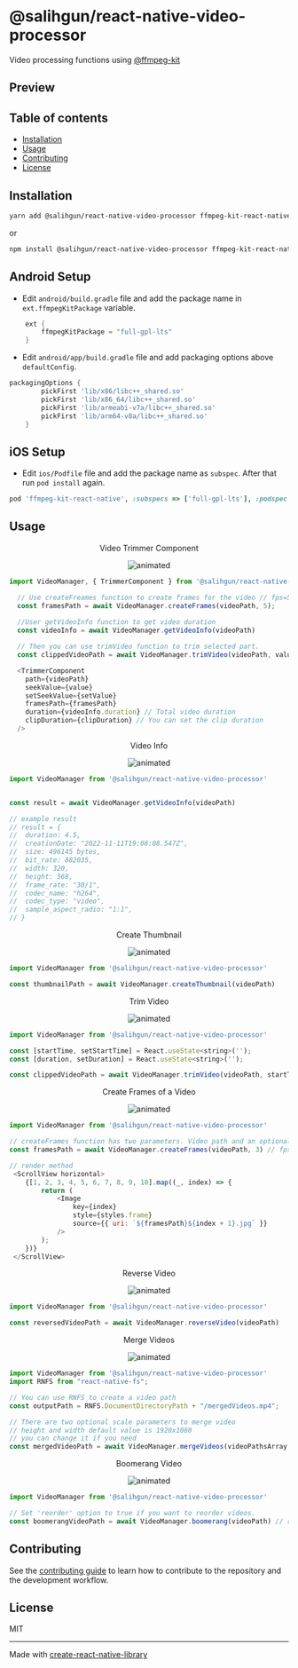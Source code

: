 # @salihgun/react-native-video-processor

Video processing functions using [@ffmpeg-kit](https://github.com/arthenica/ffmpeg-kit)

## Preview

## Table of contents

- [Installation](#installation)
- [Usage](#usage)
- [Contributing](#contributing)
- [License](#license)

## Installation

```sh
yarn add @salihgun/react-native-video-processor ffmpeg-kit-react-native
```

or

```sh
npm install @salihgun/react-native-video-processor ffmpeg-kit-react-native
```

## Android Setup

- Edit `android/build.gradle` file and add the package name in `ext.ffmpegKitPackage` variable.

```gradle
    ext {
        ffmpegKitPackage = "full-gpl-lts"
    }
```

- Edit `android/app/build.gradle` file and add packaging options above `defaultConfig`.

```gradle
packagingOptions {
        pickFirst 'lib/x86/libc++_shared.so'
        pickFirst 'lib/x86_64/libc++_shared.so'
        pickFirst 'lib/armeabi-v7a/libc++_shared.so'
        pickFirst 'lib/arm64-v8a/libc++_shared.so'
    }
```

## iOS Setup

- Edit `ios/Podfile` file and add the package name as `subspec`. After that run `pod install` again.

```ruby
pod 'ffmpeg-kit-react-native', :subspecs => ['full-gpl-lts'], :podspec => '../node_modules/ffmpeg-kit-react-native/ffmpeg-kit-react-native.podspec'
```

## Usage

<p align="center">Video Trimmer Component</p>

<p align="center">
  <img src="https://user-images.githubusercontent.com/47421572/216847946-2c3eb232-f5a4-4aab-b315-045423b09a25.gif" alt="animated" />
</p>

```js
import VideoManager, { TrimmerComponent } from '@salihgun/react-native-video-processor'

  // Use createFreames function to create frames for the video // fps=5 for the example
  const framesPath = await VideoManager.createFrames(videoPath, 5);
  
  //User getVideoInfo function to get video duration
  const videoInfo = await VideoManager.getVideoInfo(videoPath)

  // Then you can use trimVideo function to trim selected part.
  const clippedVideoPath = await VideoManager.trimVideo(videoPath, value, clipDuration)

  <TrimmerComponent
    path={videoPath}
    seekValue={value}
    setSeekValue={setValue}
    framesPath={framesPath}
    duration={videoInfo.duration} // Total video duration
    clipDuration={clipDuration} // You can set the clip duration
  />
```


<p align="center">Video Info</p>

<p align="center">
  <img src="https://user-images.githubusercontent.com/47421572/207990236-dc080b28-ef07-4b2b-8c4b-93e20e560ffb.gif" alt="animated" />
</p>

```js
import VideoManager from '@salihgun/react-native-video-processor'


const result = await VideoManager.getVideoInfo(videoPath)

// example result
// result = {
//  duration: 4.5,
//  creationDate: "2022-11-11T19:08:08.547Z",
//  size: 496145 bytes,
//  bit_rate: 882035,
//  width: 320,
//  height: 568,
//  frame_rate: "30/1",
//  codec_name: "h264",
//  codec_type: "video",
//  sample_aspect_radio: "1:1",
// }
```

<p align="center">Create Thumbnail</p>

<p align="center">
  <img src="https://user-images.githubusercontent.com/47421572/207992898-5ae3e11a-779d-46e4-9b0d-79269ada5724.gif" alt="animated" />
</p>

```js
import VideoManager from '@salihgun/react-native-video-processor'

const thumbnailPath = await VideoManager.createThumbnail(videoPath)
```


<p align="center">Trim Video</p>

<p align="center">
  <img src="https://user-images.githubusercontent.com/47421572/207992962-2a2ddd1f-14d5-43a5-8753-c19785791a6f.gif" alt="animated" />
</p>

```js
import VideoManager from '@salihgun/react-native-video-processor'

const [startTime, setStartTime] = React.useState<string>('');
const [duration, setDuration] = React.useState<string>('');

const clippedVideoPath = await VideoManager.trimVideo(videoPath, startTime, duration)
```

<p align="center">Create Frames of a Video</p>

<p align="center">
  <img src="https://user-images.githubusercontent.com/47421572/207993033-b5e1ac96-556a-46e6-969e-33b1c9e5c719.gif" alt="animated" />
</p>

```js
import VideoManager from '@salihgun/react-native-video-processor'

// createFrames function has two parameters. Video path and an optional fps value which is default 1
const framesPath = await VideoManager.createFrames(videoPath, 3) // fps = 3

// render method
 <ScrollView horizontal>
    {[1, 2, 3, 4, 5, 6, 7, 8, 9, 10].map((_, index) => {
        return (
            <Image
                key={index}
                style={styles.frame}
                source={{ uri: `${framesPath}${index + 1}.jpg` }}
            />
        );
    })}
 </ScrollView>

```

<p align="center">Reverse Video</p>

<p align="center">
  <img src="https://user-images.githubusercontent.com/47421572/207993117-96db9881-2f44-47b7-abe1-e8eed40ff70f.gif" alt="animated" />
</p>

```js
import VideoManager from '@salihgun/react-native-video-processor'

const reversedVideoPath = await VideoManager.reverseVideo(videoPath)

```

<p align="center">Merge Videos</p>

<p align="center">
  <img src="https://user-images.githubusercontent.com/47421572/207993209-39fd297d-bf04-4cc6-8832-641c6d32d056.gif" alt="animated" />
</p>

```js
import VideoManager from '@salihgun/react-native-video-processor'
import RNFS from "react-native-fs";

// You can use RNFS to create a video path
const outputPath = RNFS.DocumentDirectoryPath + "/mergedVideos.mp4";

// There are two optional scale parameters to merge video
// height and width default value is 1920x1080
// you can change it if you need
const mergedVideoPath = await VideoManager.mergeVideos(videoPathsArray,outputPath);

```

<p align="center">Boomerang Video</p>

<p align="center">
  <img src="https://user-images.githubusercontent.com/47421572/207993269-a2c35cf0-71e2-4911-a76e-5a94f5f5e128.gif" alt="animated" />
</p>

```js
import VideoManager from '@salihgun/react-native-video-processor'

// Set 'reorder' option to true if you want to reorder videos.
const boomerangVideoPath = await VideoManager.boomerang(videoPath) // reorder = false

```

## Contributing

See the [contributing guide](CONTRIBUTING.md) to learn how to contribute to the repository and the development workflow.

## License

MIT

---

Made with [create-react-native-library](https://github.com/callstack/react-native-builder-bob)
